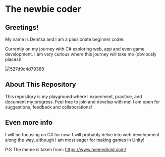 # The newbie coder

## Greetings!

My name is Denitsa and I am a passionate beginner coder.
  
Currently on my journey with C# exploring web, app and even game development. I am very curious where this journey will take me (obviously places)!<br>
  
![527d9c4d79368](https://github.com/DenitsaBebrevenska/DenitsaBebrevenska/assets/141340307/d5f5a61a-82b7-4b4b-9355-dff025927075)

## About This Repository

This repository is my playground where I experiment, practice, and document my progress. Feel free to join and develop with me! I am open for suggestions, feedback and collaborations!

## Even more info

I will be focusing on C# for now. I will probably delve into web development along the way, although I am most eager for making games in Unity!



P.S The meme is taken from: https://www.memedroid.com/


